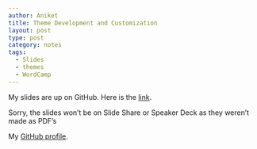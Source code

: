 ```yaml
---
author: Aniket
title: Theme Development and Customization
layout: post
type: post
category: notes
tags:
  - Slides
  - themes
  - WordCamp
---
```

My slides are up on GitHub. Here is the [link][1].

Sorry, the slides won’t be on Slide Share or Speaker Deck as they weren’t made as PDF’s

My [GitHub profile][2].

 [1]: https://github.com/aniketpant/WordCamp-Presentation "Git Repo for my slides"
 [2]: https://github.com/aniketpant "My Github Repos"